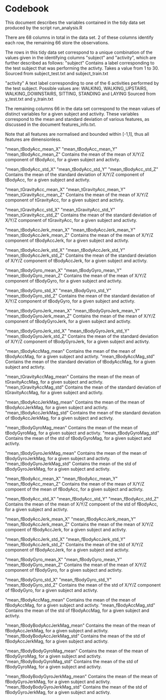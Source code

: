Codebook
========

This document describes the variables contained in the tidy data set produced by the script run_analysis.R

There are 68 columns in total in the data set. 2 of these columns identify each row, the remaining 66 store the observations.

The rows in this tidy data set correspond to a unique combination of the values given in the identifying columns "subject" and "activity", which are further described as follows:
"subject"
	Contains a label corresponding to the test subject that was performing the activty.
	Takes a value from 1 to 30.
	Sourced from subject_test.txt and subject_train.txt

"activity"
	A text label corresponding to one of the 6 activities performed by the test subject.
	Possible values are: WALKING, WALKING_UPSTAIRS, WALKING_DOWNSTAIRS, SITTING, STANDING and LAYING
	Sourced from y_test.txt and y_train.txt

The remaining columns 66 in the data set correspond to the mean values of distinct variables for a given subject and activity. 
These variables correspond to the mean and standard deviation of various features, as discussed in the document features_info.txt.

Note that all features are normalised and bounded within [-1,1], thus all features are dimensionless.

"mean_tBodyAcc_mean_X"
"mean_tBodyAcc_mean_Y"
"mean_tBodyAcc_mean_Z"
	Contains the mean of the mean of X/Y/Z component of tBodyAcc, for a given subject and activty.

"mean_tBodyAcc_std_X"
"mean_tBodyAcc_std_Y"
"mean_tBodyAcc_std_Z"
	Contains the mean of the standard deviation of X/Y/Z component of tBodyAcc, for a given subject and activty.

"mean_tGravityAcc_mean_X"
"mean_tGravityAcc_mean_Y"
"mean_tGravityAcc_mean_Z"
	Contains the mean of the mean of X/Y/Z component of tGravityAcc, for a given subject and activty.

"mean_tGravityAcc_std_X"
"mean_tGravityAcc_std_Y"
"mean_tGravityAcc_std_Z"
	Contains the mean of the standard deviation of X/Y/Z component of tGravityAcc, for a given subject and activty.

"mean_tBodyAccJerk_mean_X"
"mean_tBodyAccJerk_mean_Y"
"mean_tBodyAccJerk_mean_Z"
	Contains the mean of the mean of X/Y/Z component of tBodyAccJerk, for a given subject and activty.

"mean_tBodyAccJerk_std_X"
"mean_tBodyAccJerk_std_Y"
"mean_tBodyAccJerk_std_Z"
	Contains the mean of the standard deviation of X/Y/Z component of tBodyAccJerk, for a given subject and activty.

"mean_tBodyGyro_mean_X"
"mean_tBodyGyro_mean_Y"
"mean_tBodyGyro_mean_Z"
	Contains the mean of the mean of X/Y/Z component of tBodyGyro, for a given subject and activty.

"mean_tBodyGyro_std_X"
"mean_tBodyGyro_std_Y"
"mean_tBodyGyro_std_Z"
	Contains the mean of the standard deviation of X/Y/Z component of tBodyGyro, for a given subject and activty.

"mean_tBodyGyroJerk_mean_X"
"mean_tBodyGyroJerk_mean_Y"
"mean_tBodyGyroJerk_mean_Z"
	Contains the mean of the mean of X/Y/Z component of tBodyGyroJerk, for a given subject and activty.

"mean_tBodyGyroJerk_std_X"
"mean_tBodyGyroJerk_std_Y"
"mean_tBodyGyroJerk_std_Z"
	Contains the mean of the standard deviation of X/Y/Z component of tBodyGyroJerk, for a given subject and activty.

"mean_tBodyAccMag_mean"
	Contains the mean of the mean of tBodyAccMag, for a given subject and activty.
"mean_tBodyAccMag_std"
	Contains the mean of the standard deviation of tBodyAccMag, for a given subject and activty.

"mean_tGravityAccMag_mean"
	Contains the mean of the mean of tGravityAccMag, for a given subject and activty.
"mean_tGravityAccMag_std"
	Contains the mean of the standard deviation of tGravityAccMag, for a given subject and activty.

"mean_tBodyAccJerkMag_mean"
	Contains the mean of the mean of tBodyAccJerkMag, for a given subject and activty.
"mean_tBodyAccJerkMag_std"
	Contains the mean of the standard deviation of tBodyAccJerkMag, for a given subject and activty.

"mean_tBodyGyroMag_mean"
	Contains the mean of the mean of tBodyGyroMag, for a given subject and activty.
"mean_tBodyGyroMag_std"
	Contains the mean of the std of tBodyGyroMag, for a given subject and activty.

"mean_tBodyGyroJerkMag_mean"
	Contains the mean of the mean of tBodyGyroJerkMag, for a given subject and activty.
"mean_tBodyGyroJerkMag_std"
	Contains the mean of the std of tBodyGyroJerkMag, for a given subject and activty.

"mean_fBodyAcc_mean_X"
"mean_fBodyAcc_mean_Y"
"mean_fBodyAcc_mean_Z"
	Contains the mean of the mean of X/Y/Z compoent of the mean of fBodyAcc, for a given subject and activty.

"mean_fBodyAcc_std_X"
"mean_fBodyAcc_std_Y"
"mean_fBodyAcc_std_Z"
	Contains the mean of the mean of X/Y/Z compoent of the std of fBodyAcc, for a given subject and activty.

"mean_fBodyAccJerk_mean_X"
"mean_fBodyAccJerk_mean_Y"
"mean_fBodyAccJerk_mean_Z"
	Contains the mean of the mean of X/Y/Z compoent of fBodyAccJerk, for a given subject and activty.

"mean_fBodyAccJerk_std_X"
"mean_fBodyAccJerk_std_Y"
"mean_fBodyAccJerk_std_Z"
	Contains the mean of the std of X/Y/Z component of fBodyAccJerk, for a given subject and activty.

"mean_fBodyGyro_mean_X"
"mean_fBodyGyro_mean_Y"
"mean_fBodyGyro_mean_Z"
	Contains the mean of the mean of X/Y/Z component of fBodyGyro, for a given subject and activty.

"mean_fBodyGyro_std_X"
"mean_fBodyGyro_std_Y"
"mean_fBodyGyro_std_Z"
	Contains the mean of the std of X/Y/Z component of fBodyGyro, for a given subject and activty.

"mean_fBodyAccMag_mean"
	Contains the mean of the mean of fBodyAccMag, for a given subject and activty.
"mean_fBodyAccMag_std"
	Contains the mean of the std of fBodyAccMag, for a given subject and activty.

"mean_fBodyBodyAccJerkMag_mean"
	Contains the mean of the mean of fBodyAccJerkMag, for a given subject and activty.
"mean_fBodyBodyAccJerkMag_std"
	Contains the mean of the std of fBodyAccJerkMag, for a given subject and activty.

"mean_fBodyBodyGyroMag_mean"
	Contains the mean of the mean of fBodyGyroMag, for a given subject and activty.
"mean_fBodyBodyGyroMag_std"
	Contains the mean of the std of fBodyGyroMag, for a given subject and activty.

"mean_fBodyBodyGyroJerkMag_mean"
	Contains the mean of the mean of fBodyGyroJerkMag, for a given subject and activty.
"mean_fBodyBodyGyroJerkMag_std"
	Contains the mean of the std of fBodyGyroJerkMag, for a given subject and activty.
